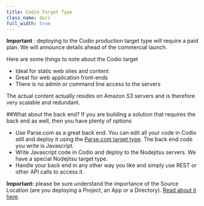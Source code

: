 ```yaml
---
title: Codio Target Type
class_name: docs
full_width: true
---
```


**Important** : deploying to the Codio production target type will require a paid plan. We will announce details ahead of the commercial launch.  

Here are some things to note about the Codio target

- Ideal for static web sites and content
- Great for web application front-ends
- There is no admin or command line access to the servers

The actual content actually resides on Amazon S3 servers and is therefore very scalable and redundant.

##What about the back end?
If you are building a solution that requires the back end as well, then you have plenty of options

- Use Parse.com as a great back end. You can edit all your code in Codio still and deploy it using the [Parse.com target type](/docs/deployment/type-parse/). The back end code you write is Javascript.
- Write Javascript code in Codio and deploy to the Nodejitsu servers. We have a special Nodejitsu target type.
- Handle your back end in any other way you like and simply use REST or other API calls to access it.

**Important:** please be sure understand the importance of the Source Location (are you deploying a Project, an App or a Directory). [Read about it here](/docs/deployment/create/).


